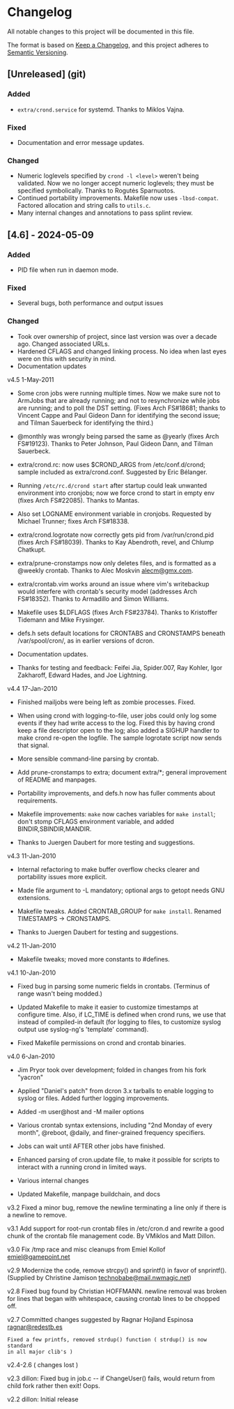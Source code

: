 # Changelog

All notable changes to this project will be documented in this file.

The format is based on [Keep a Changelog](https://keepachangelog.com/en/1.1.0/),
and this project adheres to [Semantic Versioning](https://semver.org/spec/v2.0.0.html).

## [Unreleased] (git)

### Added

- `extra/crond.service` for systemd. Thanks to Miklos Vajna.

### Fixed

- Documentation and error message updates.

### Changed

- Numeric loglevels specified by `crond -l <level>` weren't being validated.
  Now we no longer accept numeric loglevels; they must be specified
  symbolically. Thanks to Rogutės Sparnuotos.
- Continued portability improvements. Makefile now uses `-lbsd-compat`.
  Factored allocation and string calls to `utils.c`.
- Many internal changes and annotations to pass splint review.

## [4.6] - 2024-05-09

### Added

- PID file when run in daemon mode.

### Fixed

- Several bugs, both performance and output issues

### Changed

- Took over ownership of project, since last version was over a decade ago. Changed associated URLs.
- Hardened CFLAGS and changed linking process. No idea when last eyes were on this with security in mind.
- Documentation updates


v4.5  1-May-2011
  * Some cron jobs were running multiple times. Now we make sure not to
    ArmJobs that are already running; and not to resynchronize while jobs are
    running; and to poll the DST setting. (Fixes Arch FS#18681; thanks to Vincent
    Cappe and Paul Gideon Dann for identifying the second issue; and Tilman
    Sauerbeck for identifying the third.)

  * @monthly was wrongly being parsed the same as @yearly (fixes Arch
    FS#19123). Thanks to Peter Johnson, Paul Gideon Dann, and Tilman Sauerbeck.

  * extra/crond.rc: now uses $CROND_ARGS from /etc/conf.d/crond; sample included
    as extra/crond.conf. Suggested by Eric Bélanger.

  * Running `/etc/rc.d/crond start` after startup could leak unwanted
    environment into cronjobs; now we force crond to start in empty env
    (fixes Arch FS#22085). Thanks to Mantas.

  * Also set LOGNAME environment variable in cronjobs. Requested by Michael
    Trunner; fixes Arch FS#18338.

  * extra/crond.logrotate now correctly gets pid from /var/run/crond.pid
    (fixes Arch FS#18039). Thanks to Kay Abendroth, revel, and Chlump Chatkupt.

  * extra/prune-cronstamps now only deletes files, and is formatted as a
    @weekly crontab. Thanks to Alec Moskvin <alecm@gmx.com>.

  * extra/crontab.vim works around an issue where vim's writebackup would
    interfere with crontab's security model (addresses Arch FS#18352).
    Thanks to Armadillo and Simon Williams.

  * Makefile uses $LDFLAGS (fixes Arch FS#23784). Thanks to Kristoffer Tidemann
    and Mike Frysinger.

  * defs.h sets default locations for CRONTABS and CRONSTAMPS beneath /var/spool/cron/,
    as in earlier versions of dcron.

  * Documentation updates.

  * Thanks for testing and feedback: Feifei Jia, Spider.007, Ray Kohler,
    Igor Zakharoff, Edward Hades, and Joe Lightning.

v4.4  17-Jan-2010
  * Finished mailjobs were being left as zombie processes. Fixed.

  * When using crond with logging-to-file, user jobs could only log some
    events if they had write access to the log. Fixed this by having crond
    keep a file descriptor open to the log; also added a SIGHUP handler
    to make crond re-open the logfile. The sample logrotate script now
    sends that signal.

  * More sensible command-line parsing by crontab.

  * Add prune-cronstamps to extra; document extra/*; general improvement
    of README and manpages.

  * Portability improvements, and defs.h now has fuller comments about
    requirements.

  * Makefile improvements: `make` now caches variables for `make install`;
    don't stomp CFLAGS environment variable, and added BINDIR,SBINDIR,MANDIR.

  * Thanks to Juergen Daubert for more testing and suggestions.

v4.3  11-Jan-2010
  * Internal refactoring to make buffer overflow checks
    clearer and portability issues more explicit.

  * Made file argument to -L mandatory; optional args to
    getopt needs GNU extensions.

  * Makefile tweaks. Added CRONTAB_GROUP for `make install`.
    Renamed TIMESTAMPS -> CRONSTAMPS.

  * Thanks to Juergen Daubert for testing and suggestions.

v4.2  11-Jan-2010
  * Makefile tweaks; moved more constants to #defines.

v4.1  10-Jan-2010
  * Fixed bug in parsing some numeric fields in crontabs. (Terminus of range
    wasn't being modded.)

  * Updated Makefile to make it easier to customize timestamps at configure
    time. Also, if LC_TIME is defined when crond runs, we use that instead of
    compiled-in default (for logging to files, to customize syslog output use
    syslog-ng's 'template' command).

  * Fixed Makefile permissions on crond and crontab binaries.

v4.0  6-Jan-2010
  * Jim Pryor took over development; folded in changes from his fork "yacron"

  * Applied "Daniel's patch" from dcron 3.x tarballs to enable logging to syslog or
    files. Added further logging improvements.

  * Added -m user@host and -M mailer options

  * Various crontab syntax extensions, including "2nd Monday of every month",
    @reboot, @daily, and finer-grained frequency specifiers.

  * Jobs can wait until AFTER other jobs have finished.

  * Enhanced parsing of cron.update file, to make it possible for scripts to
    interact with a running crond in limited ways.

  * Various internal changes

  * Updated Makefile, manpage buildchain, and docs

v3.2
    Fixed a minor bug, remove the newline terminating a line only if there
    is a newline to remove.

v3.1
    Add support for root-run crontab files in /etc/cron.d and rewrite a
    good chunk of the crontab file management code.  By VMiklos and Matt
    Dillon.

v3.0
    Fix /tmp race and misc cleanups from Emiel Kollof <emiel@gamepoint.net>

v2.9
    Modernize the code, remove strcpy() and sprintf() in favor of snprintf().
    (Supplied by Christine Jamison <technobabe@mail.nwmagic.net>)

v2.8
    Fixed bug found by Christian HOFFMANN.  newline removal was broken
    for lines that began with whitespace, causing crontab lines to be
    chopped off.

v2.7
    Committed changes suggested by
    Ragnar Hojland Espinosa <ragnar@redestb.es>

    Fixed a few printfs, removed strdup() function ( strdup() is now standard
    in all major clib's )

v2.4-2.6
    ( changes lost )

v2.3
    dillon: Fixed bug in job.c -- if ChangeUser() fails, would return from child fork rather
        then exit!  Oops.

v2.2
    dillon: Initial release

